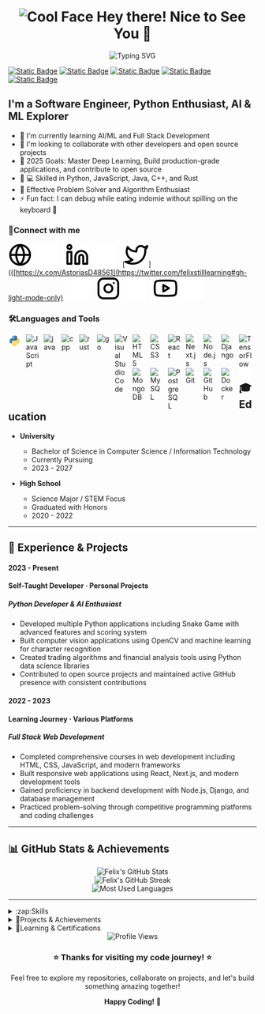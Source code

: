 <h1 align="center"> <img src="https://emojis.slackmojis.com/emojis/images/1531849430/4246/blob-sunglasses.gif?1531849430" width="36" alt="Cool Face"/> Hey there! Nice to See You 👋 </h1>

<div align="center">
  <img src="https://readme-typing-svg.herokuapp.com?font=Fira+Code&pause=1000&color=2E96F7&center=true&vCenter=true&width=600&lines=Welcome+to+my+Code+Universe!;🐍+Python+Enthusiast;🤖+AI+%26+ML+Explorer;🎮+Game+Developer;💰+Trading+System+Builder;🌐+Full-Stack+Web+Dev;Always+Learning%2C+Always+Growing!" alt="Typing SVG" />
</div>

[![Static Badge](https://img.shields.io/badge/LeetCode-%23ffb51e?style=for-the-badge&logo=leetcode&labelColor=black)](https://leetcode.com/felixstilllearning/)
[![Static Badge](https://img.shields.io/badge/GeeksforGeeks-%232f8d46?style=for-the-badge&logo=geeksforgeeks&labelColor=white)](https://auth.geeksforgeeks.org/user/felixangga077)
[![Static Badge](https://img.shields.io/badge/HackerRank-%2332c766?style=for-the-badge&logo=hackerrank&labelColor=%231c212b)](https://www.hackerrank.com/profile/felixangga077)
[![Static Badge](https://img.shields.io/badge/codeforces-%231c97d3?style=for-the-badge&logo=codeforces&logoColor=%23b31f25&labelColor=%23fad262)](https://codeforces.com/profile/felixstilllearning)
[![Static Badge](https://img.shields.io/badge/DevPost%20Profile-%233acce6?style=for-the-badge&logo=devpost&labelColor=%23003e54)](https://devpost.com/felixstilllearning)

## I'm a Software Engineer, Python Enthusiast, AI & ML Explorer

- 🌱 I'm currently learning AI/ML and Full Stack Development
- 👯 I'm looking to collaborate with other developers and open source projects
- 🥅 2025 Goals: Master Deep Learning, Build production-grade applications, and contribute to open source
- 🐍 💻 Skilled in Python, JavaScript, Java, C++, and Rust
- 🎯 Effective Problem Solver and Algorithm Enthusiast
- ⚡ Fun fact: I can debug while eating indomie without spilling on the keyboard 🍜

### 🤝Connect with me

[![website](./img/globe-light.svg)](https://felixstilllearning.dev#gh-light-mode-only)
[![website](./img/globe-dark.svg)](https://felixstilllearning.dev#gh-dark-mode-only)
&nbsp;&nbsp;
[![website](./img/linkedin-light.svg)](https://www.linkedin.com/in/felixstilllearning/#gh-light-mode-only)
[![website](./img/linkedin-dark.svg)](https://www.linkedin.com/in/felixstilllearning/#gh-dark-mode-only)
&nbsp;&nbsp;
[![website](./img/twitter-light.svg)](([https://x.com/AstoriasD48561](https://twitter.com/felixstilllearning#gh-light-mode-only)
[![website](./img/twitter-dark.svg)](https://twitter.com/felixstilllearning#gh-dark-mode-only)
&nbsp;&nbsp;
[![website](./img/instagram-light.svg)](https://www.instagram.com/felix_still_learning#gh-light-mode-only)
[![website](./img/instagram-dark.svg)](https://www.instagram.com/felix_still_learning#gh-dark-mode-only)
&nbsp;&nbsp;
[![website](./img/youtube-light.svg)](https://www.youtube.com/channel/felixstilllearning#gh-light-mode-only)
[![website](./img/youtube-dark.svg)](https://www.youtube.com/channel/felixstilllearning#gh-dark-mode-only)

### 🛠️Languages and Tools

<img align="left" alt="python" width="26px" src="https://raw.githubusercontent.com/devicons/devicon/master/icons/python/python-original.svg" style="padding-right:10px;" />
<img align="left" alt="JavaScript" width="26px" src="https://cdn.jsdelivr.net/gh/devicons/devicon/icons/javascript/javascript-original.svg" style="padding-right:10px;" />
<img align="left" alt="java" width="26px" src="https://cdn.jsdelivr.net/gh/devicons/devicon@latest/icons/java/java-original.svg" style="padding-right:10px;" />
<img align="left" alt="cpp" width="26px" src="https://cdn.jsdelivr.net/gh/devicons/devicon@latest/icons/cplusplus/cplusplus-original.svg" style="padding-right:10px;" />
<img align="left" alt="rust" width="26px" src="https://cdn.jsdelivr.net/gh/devicons/devicon@latest/icons/rust/rust-original.svg" style="padding-right:10px;" />
<img align="left" alt="go" width="26px" src="https://cdn.jsdelivr.net/gh/devicons/devicon@latest/icons/go/go-original.svg" style="padding-right:10px;" />
<img align="left" alt="Visual Studio Code" width="26px" src="https://cdn.jsdelivr.net/gh/devicons/devicon/icons/vscode/vscode-original.svg" style="padding-right:10px;" />
<img align="left" alt="HTML5" width="26px" src="https://cdn.jsdelivr.net/gh/devicons/devicon/icons/html5/html5-original.svg" style="padding-right:10px;" />
<img align="left" alt="CSS3" width="26px" src="https://cdn.jsdelivr.net/gh/devicons/devicon/icons/css3/css3-original.svg" style="padding-right:10px;" />
<img align="left" alt="React" width="26px" src="https://cdn.jsdelivr.net/gh/devicons/devicon/icons/react/react-original.svg" style="padding-right:10px;" />
<img align="left" alt="Next.js" width="26px" src="https://cdn.jsdelivr.net/gh/devicons/devicon@latest/icons/nextjs/nextjs-original.svg" style="padding-right:10px;" />
<img align="left" alt="Node.js" width="26px" src="https://cdn.jsdelivr.net/gh/devicons/devicon/icons/nodejs/nodejs-original.svg" style="padding-right:10px;" />
<img align="left" alt="Django" width="26px" src="https://cdn.jsdelivr.net/gh/devicons/devicon@latest/icons/django/django-plain.svg" style="padding-right:10px;" />
<img align="left" alt="TensorFlow" width="26px" src="https://cdn.jsdelivr.net/gh/devicons/devicon@latest/icons/tensorflow/tensorflow-original.svg" style="padding-right:10px;" />
<img align="left" alt="MongoDB" width="26px" src="https://cdn.jsdelivr.net/gh/devicons/devicon/icons/mongodb/mongodb-original.svg" style="padding-right:10px;" />
<img align="left" alt="MySQL" width="26px" src="https://cdn.jsdelivr.net/gh/devicons/devicon/icons/mysql/mysql-original.svg" style="padding-right:10px;" />
<img align="left" alt="PostgreSQL" width="26px" src="https://cdn.jsdelivr.net/gh/devicons/devicon@latest/icons/postgresql/postgresql-original.svg" style="padding-right:10px;" />
<img align="left" alt="Git" width="26px" src="https://cdn.jsdelivr.net/gh/devicons/devicon/icons/git/git-original.svg" style="padding-right:10px;" />
<img align="left" alt="GitHub" width="26px" src="https://user-images.githubusercontent.com/3369400/139447912-e0f43f33-6d9f-45f8-be46-2df5bbc91289.png" style="padding-right:10px;" />
<img align="left" alt="Docker" width="26px" src="https://cdn.jsdelivr.net/gh/devicons/devicon@latest/icons/docker/docker-original.svg" style="padding-right:10px;" />
<img align="left" alt="Terminal" width="26px" src="./img/terminal-dark.svg" />

<br />
<br />

---

## 🎓 Education

- **University**
  - Bachelor of Science in Computer Science / Information Technology
  - Currently Pursuing
  - 2023 - 2027

- **High School**
  - Science Major / STEM Focus
  - Graduated with Honors
  - 2020 - 2022

---

## 💼 Experience & Projects

#### 2023 - Present
#### Self-Taught Developer · Personal Projects
##### Python Developer & AI Enthusiast

- Developed multiple Python applications including Snake Game with advanced features and scoring system
- Built computer vision applications using OpenCV and machine learning for character recognition
- Created trading algorithms and financial analysis tools using Python data science libraries
- Contributed to open source projects and maintained active GitHub presence with consistent contributions

#### 2022 - 2023
#### Learning Journey · Various Platforms
##### Full Stack Web Development

- Completed comprehensive courses in web development including HTML, CSS, JavaScript, and modern frameworks
- Built responsive web applications using React, Next.js, and modern development tools
- Gained proficiency in backend development with Node.js, Django, and database management
- Practiced problem-solving through competitive programming platforms and coding challenges

---

## 📊 GitHub Stats & Achievements

<div align="center">
  <img src="https://github-readme-stats.vercel.app/api?username=FelixStillLearning&show_icons=true&theme=radical&hide_border=true&include_all_commits=true&count_private=true" alt="Felix's GitHub Stats" />
</div>

<div align="center">
  <img src="https://github-readme-streak-stats.herokuapp.com/?user=FelixStillLearning&theme=radical&hide_border=true" alt="Felix's GitHub Streak" />
</div>

<div align="center">
  <img src="https://github-readme-stats.vercel.app/api/top-langs/?username=FelixStillLearning&layout=compact&theme=radical&hide_border=true&langs_count=8" alt="Most Used Languages" />
</div>

---

<details>
  <summary>:zap:Skills</summary>
  
<!--START_SECTION:activity-->
- Data Structures & Algorithms (Python/Java/C++)
- Machine Learning & AI Development
- Full Stack Web Development (React, Next.js, Django)
- Computer Vision & Image Processing
- Game Development (Pygame, Unity)
- Database Management (MySQL, PostgreSQL, MongoDB)
- DevOps & Version Control (Git, GitHub, Docker)
- Trading Algorithm Development
- Blockchain & Cryptocurrency
- Mobile App Development
- API Development & Integration
- Problem Solving & Competitive Programming
- Software Architecture & Design Patterns
- Agile Development & Teamwork
- Technical Writing & Documentation
<!--END_SECTION:activity-->

</details>

<details>
  <summary>📜Projects & Achievements</summary>

- [**Python Snake Game**](https://github.com/FelixStillLearning/SnakeGamePython) - Classic game with modern features, power-ups, and scoring system
- [**HurufinApp - Computer Vision**](https://github.com/FelixStillLearning/HurufinApp) - Character recognition system using OpenCV and ML
- [**Java Learning Projects**](https://github.com/FelixStillLearning/Java-Projects) - Collection of OOP projects including management systems
- [**Machine Learning Experiments**](https://github.com/FelixStillLearning/ML-Experiments) - Various ML models and data analysis projects
- [**Web Development Portfolio**] - Responsive websites using modern frameworks
- [**Game Development Projects**] - Various game prototypes and interactive applications
- **Open Source Contributions** - Active contributor to various GitHub repositories

</details>

<details>
  <summary>📜Learning & Certifications</summary>

- **Python Programming** - Advanced level proficiency with data science libraries
- **Machine Learning Fundamentals** - TensorFlow, Scikit-learn, Computer Vision
- **Web Development** - Full stack development with modern frameworks
- **Data Structures & Algorithms** - Problem solving and competitive programming
- **Game Development** - Pygame and Unity game development
- **Database Management** - SQL and NoSQL database design and optimization
- **Version Control** - Git, GitHub workflow and collaboration
- **Software Engineering Principles** - Clean code, design patterns, and best practices

</details>

<div align="center">
  <img src="https://komarev.com/ghpvc/?username=FelixStillLearning&label=Profile%20views&color=0e75b6&style=flat" alt="Profile Views" />
</div>

<div align="center">
  <h3>⭐ Thanks for visiting my code journey! ⭐</h3>
  <p>Feel free to explore my repositories, collaborate on projects, and let's build something amazing together!</p>
  <p><strong>Happy Coding!</strong> 🚀</p>
</div>
